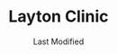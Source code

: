 ---
layout: location-page
date: Last Modified
description: "Local COVID-19 testing is available at Layton Clinic in Layton, Utah, USA."
permalink: "locations/utah/layton/layton-clinic/"
tags:
  - locations
  - utah
title: Layton Clinic
uniqueName: layton-clinic
state: Utah
stateAbbr: UT
hood: "Layton"
address: "2075 N University Park Blvd"
city: "Layton"
zip: "84041"
zipsNearby: "82930 82931 84003 84004 84301 84006 84010 84011 84054 84087 84302 84304 84309 84324 84013 84014 84305 84015 84016 84056 84075 84089 84017 84024 84307 84020 84310 84025 84311 84306 84312 84331 84029 84032 84033 84314 84315 84317 84318 84319 84036 84061 84037 84038 84040 84041 84005 84043 84045 84308 84320 84321 84322 84323 84341 84044 84325 84047 84049 84326 84018 84050 84327 84055 84201 84244 84401 84402 84403 84404 84405 84407 84408 84409 84412 84414 84415 84057 84058 84059 84097 84328 84060 84068 84098 84042 84062 84330 84332 84601 84602 84603 84604 84605 84064 84333 84334 84065 84095 84096 84067 84069 84101 84102 84103 84104 84105 84106 84107 84108 84109 84110 84111 84112 84113 84114 84115 84116 84117 84118 84119 84120 84121 84122 84123 84124 84125 84126 84127 84128 84129 84130 84131 84132 84133 84134 84136 84138 84139 84141 84143 84145 84147 84148 84150 84151 84152 84157 84158 84165 84170 84171 84180 84184 84189 84190 84199 84070 84090 84091 84092 84093 84094 84335 84071 84074 84316 84337 84338 84082 84339 84081 84084 84088 84340 84086 84144" 
mapUrl: "http://maps.apple.com/?q=Layton+Clinic&address=2075+N+University+Park+Blvd,Layton,Utah,84041"
locationType: Drive-thru
phone: "801-779-6200"
website: "https://intermountainhealthcare.org/locations/layton-clinic/"
onlineBooking: undefined
closed: undefined
closedUpdate: April 20th, 2020
notes: "Requires phone screen."
days: Everyday
hours: 9AM-5PM
ctaMessage: Learn more
ctaUrl: "https://intermountainhealthcare.org/locations/layton-clinic/"
---